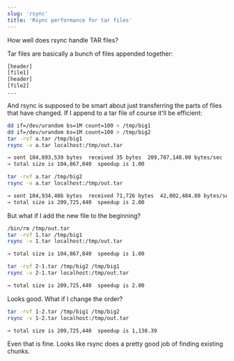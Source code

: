 ```yaml
---
slug: 'rsync'
title: 'Rsync performance for tar files'
---
```


How well does rsync handle TAR files?

Tar files are basically a bunch of files appended together:

```python
[header]
[file1]
[header]
[file2]
...
```

And rsync is supposed to be smart about just transferring the parts of files that
have changed. If I append to a tar file of course it'll be efficient:

```sh
dd if=/dev/urandom bs=1M count=100 > /tmp/big1
dd if=/dev/urandom bs=1M count=100 > /tmp/big2
tar -rvf a.tar /tmp/big1
rsync -v a.tar localhost:/tmp/out.tar

→ sent 104,893,539 bytes  received 35 bytes  209,787,148.00 bytes/sec
→ total size is 104,867,840  speedup is 1.00

tar -rvf a.tar /tmp/big2
rsync -v a.tar localhost:/tmp/out.tar

→ sent 104,934,486 bytes  received 71,726 bytes  42,002,484.80 bytes/sec
→ total size is 209,725,440  speedup is 2.00
```

But what if I add the new file to the beginning?

```sh
/bin/rm /tmp/out.tar
tar -rvf 1.tar /tmp/big1
rsync -v 1.tar localhost:/tmp/out.tar

→ total size is 104,867,840  speedup is 1.00

tar -rvf 2-1.tar /tmp/big2 /tmp/big1
rsync -v 2-1.tar localhost:/tmp/out.tar

→ total size is 209,725,440  speedup is 2.00
```

Looks good. What if I change the order?

```sh
tar -rvf 1-2.tar /tmp/big1 /tmp/big2
rsync -v 1-2.tar localhost:/tmp/out.tar

→ total size is 209,725,440  speedup is 1,130.39
```

Even that is fine. Looks like rsync does a pretty good job of finding existing chunks.
